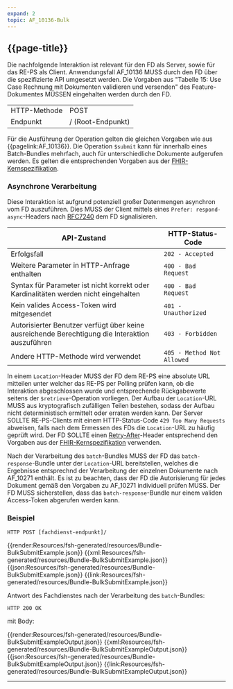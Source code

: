 ```yaml
---
expand: 2
topic: AF_10136-Bulk
---
```


## {{page-title}}

Die nachfolgende Interaktion ist relevant für den FD als Server, sowie für das RE-PS als Client. Anwendungsfall AF_10136 MUSS durch den FD über die spezifizierte API umgesetzt werden. Die Vorgaben aus "Tabelle 15: Use Case Rechnung mit Dokumenten validieren und versenden" des Feature-Dokumentes MÜSSEN eingehalten werden durch den FD.

|||
|-|-|
|HTTP-Methode|POST|
|Endpunkt|/ (Root-Endpunkt)|

Für die Ausführung der Operation gelten die gleichen Vorgaben wie aus {{pagelink:AF_10136}}. Die Operation `$submit` kann für innerhalb eines Batch-Bundles mehrfach, auch für unterschiedliche Dokumente aufgerufen werden. Es gelten die entsprechenden Vorgaben aus der [FHIR-Kernspezifikation](https://www.hl7.org/fhir/r4/http.html#transaction).

### Asynchrone Verarbeitung

Diese Interaktion ist aufgrund potenziell großer Datenmengen asynchron vom FD auszuführen. 
Dies MUSS der Client mittels eines ``Prefer: respond-async``-Headers nach [RFC7240](https://tools.ietf.org/html/rfc7240#section-4.1) dem FD signalisieren.

|API-Zustand|HTTP-Status-Code|
|-|-|
|Erfolgsfall|`202 - Accepted`|
|Weitere Parameter in HTTP-Anfrage enthalten|`400 - Bad Request`|
|Syntax für Parameter ist nicht korrekt oder Kardinalitäten werden nicht eingehalten|`400 - Bad Request`|
|Kein valides Access-Token wird mitgesendet|`401 - Unauthorized`|
|Autorisierter Benutzer verfügt über keine ausreichende Berechtigung die Interaktion auszuführen|`403 - Forbidden`|
|Andere HTTP-Methode wird verwendet|`405 - Method Not Allowed`|

In einem ``Location``-Header MUSS der FD dem RE-PS eine absolute URL mitteilen unter welcher das RE-PS per Polling prüfen kann, ob die Interaktion abgeschlossen wurde und entsprechende Rückgabewerte seitens der ``$retrieve``-Operation vorliegen. Der Aufbau der ``Location``-URL MUSS aus kryptografisch zufälligen Teilen bestehen, sodass der Aufbau nicht deterministisch ermittelt oder erraten werden kann. Der Server SOLLTE RE-PS-Clients mit einem HTTP-Status-Code ``429 Too Many Requests`` abweisen, falls nach dem Ermessen des FDs die ``Location``-URL zu häufig geprüft wird. Der FD SOLLTE einen [Retry-After](https://developer.mozilla.org/en-US/docs/Web/HTTP/Reference/Headers/Retry-After)-Header entsprechend den Vorgaben aus der [FHIR-Kernspezifikation](https://www.hl7.org/fhir/R4/async.html#3.1.6.4) verwenden.

Nach der Verarbeitung des ``batch``-Bundles MUSS der FD das ``batch-response``-Bundle unter der ``Location``-URL bereitstellen, welches die Ergebnisse entsprechnd der Verarbeitung der einzelnen Dokumente nach AF_10271 enthält. Es ist zu beachten, dass der FD die Autorisierung für jedes Dokument gemäß den Vorgaben zu AF_10271 individuell prüfen MUSS. Der FD MUSS sicherstellen, dass das ``batch-response``-Bundle nur einem validen Access-Token abgerufen werden kann.

### Beispiel

```
HTTP POST [fachdienst-endpunkt]/
```

<tabs>
    <tab title="Parameter-Input">      
        {{render:Resources/fsh-generated/resources/Bundle-BulkSubmitExample.json}}
    </tab>
    <tab title="XML">      
        {{xml:Resources/fsh-generated/resources/Bundle-BulkSubmitExample.json}}
    </tab>
    <tab title="JSON">
        {{json:Resources/fsh-generated/resources/Bundle-BulkSubmitExample.json}}
    </tab>
    <tab title="Link">
        {{link:Resources/fsh-generated/resources/Bundle-BulkSubmitExample.json}}
    </tab>
</tabs>

Antwort des Fachdienstes nach der Verarbeitung des ``batch``-Bundles:

```
HTTP 200 OK
```
mit Body:

<tabs>
    <tab title="Parameter-Input">      
        {{render:Resources/fsh-generated/resources/Bundle-BulkSubmitExampleOutput.json}}
    </tab>
    <tab title="XML">      
        {{xml:Resources/fsh-generated/resources/Bundle-BulkSubmitExampleOutput.json}}
    </tab>
    <tab title="JSON">
        {{json:Resources/fsh-generated/resources/Bundle-BulkSubmitExampleOutput.json}}
    </tab>
    <tab title="Link">
        {{link:Resources/fsh-generated/resources/Bundle-BulkSubmitExampleOutput.json}}
    </tab>
</tabs>

----